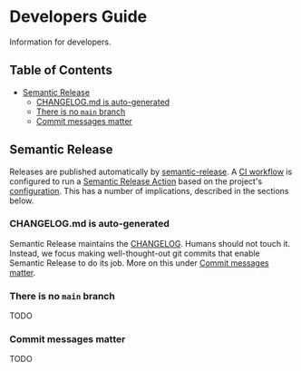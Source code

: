 # Developers Guide

Information for developers.

## Table of Contents

- [Semantic Release](#semantic-release)
  - [CHANGELOG.md is auto-generated](#changelogmd-is-auto-generated)
  - [There is no `main` branch](#there-is-no-main-branch)
  - [Commit messages matter](#commit-messages-matter)

## Semantic Release

Releases are published automatically by [semantic-release][]. A [CI workflow](.github/workflows/release.yml) is configured to run a [Semantic Release Action][] based on the project's [configuration](release.config.js). This has a number of implications, described in the sections below.

### CHANGELOG.md is auto-generated

Semantic Release maintains the [CHANGELOG][changelog-url]. Humans should not touch it. Instead, we focus making well-thought-out git commits that enable Semantic Release to do its job. More on this under [Commit messages matter](#commit-messages-matter).

### There is no `main` branch

TODO

### Commit messages matter

TODO

[semantic-release]: https://github.com/semantic-release/semantic-release
[semantic release action]: https://github.com/cycjimmy/semantic-release-action
[changelog-url]: https://github.com/cbsinteractive/normalized-tfc-workspace-name/blob/v1.x/CHANGELOG.md
